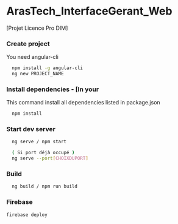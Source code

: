 # ArasTech_InterfaceGerant_Web
[Projet Licence Pro DIM]


### Create project
You need angular-cli
```sh
  npm install -g angular-cli
  ng new PROJECT_NAME
```

### Install dependencies - [In your
This command install all dependencies listed in package.json
```sh
  npm install
```

### Start dev server
```sh
  ng serve / npm start

  ( Si port déjà occupé )
  ng serve --port[CHOIXDUPORT]
```

### Build
```sh
  ng build / npm run build
```

### Firebase
```sh
firebase deploy
```

